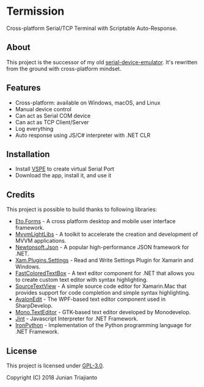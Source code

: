 # Termission

Cross-platform Serial/TCP Terminal with Scriptable Auto-Response.

## About

This project is the successor of my old [serial-device-emulator](https://github.com/junian/serial-device-emulator). It's rewritten from the ground with cross-platform mindset.

## Features

- Cross-platform: available on Windows, macOS, and Linux
- Manual device control
- Can act as Serial COM device
- Can act as TCP Client/Server
- Log everything
- Auto response using JS/C# interpreter with .NET CLR

## Installation

- Install [VSPE](http://www.eterlogic.com/Products.VSPE.html) to create virtual Serial Port
- Download the app, install it, and use it

## Credits

This project is possible to build thanks to following libraries:

- [Eto.Forms](https://github.com/picoe/Eto) - A cross platform desktop and mobile user interface framework.
- [MvvmLightLibs](https://github.com/lbugnion/mvvmlight) - A toolkit to accelerate the creation and development of MVVM applications.
- [Newtonsoft.Json](https://github.com/JamesNK/Newtonsoft.Json) - A popular high-performance JSON framework for .NET.
- [Xam.Plugins.Settings](https://github.com/jamesmontemagno/SettingsPlugin) - Read and Write Settings Plugin for Xamarin and Windows.
- [FastColoredTextBox](https://github.com/PavelTorgashov/FastColoredTextBox) - A text editor component for .NET that allows you to create custom text editor with syntax highlighting.
- [SourceTextView](https://github.com/xamarin/mac-samples/tree/master/SourceWriter) - A simple source code editor for Xamarin.Mac that provides support for code completion and simple syntax highlighting.
- [AvalonEdit](https://github.com/icsharpcode/AvalonEdit) - The WPF-based text editor component used in SharpDevelop.
- [Mono.TextEditor](https://github.com/mono/monodevelop/tree/monodevelop-6.3.0.864/main/src/core/Mono.Texteditor) - GTK-based text editor developed by Monodevelop.
- [Jint](https://github.com/sebastienros/jint) - Javascript Interpreter for .NET Framework.
- [IronPython](https://github.com/IronLanguages/ironpython2) - Implementation of the Python programming language for .NET Framework.

## License

This project is licensed under [GPL-3.0](https://github.com/junian/termission/blob/master/LICENSE).

Copyright (C) 2018 Junian Triajianto
